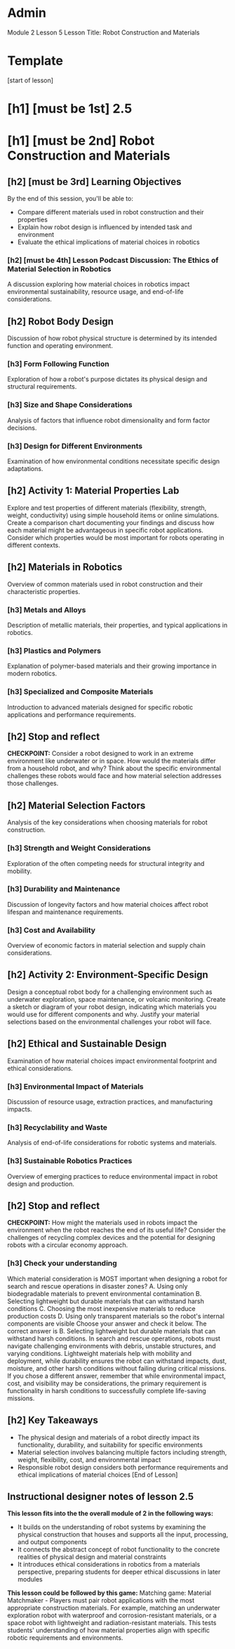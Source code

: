 
# Admin
Module 2
Lesson 5
Lesson Title: Robot Construction and Materials
# Template
[start of lesson]
# [h1] [must be 1st] 2.5
# [h1] [must be 2nd] Robot Construction and Materials
## [h2] [must be 3rd] Learning Objectives
By the end of this session, you'll be able to:
- Compare different materials used in robot construction and their properties
- Explain how robot design is influenced by intended task and environment
- Evaluate the ethical implications of material choices in robotics
### [h2] [must be 4th] Lesson Podcast Discussion: The Ethics of Material Selection in Robotics
A discussion exploring how material choices in robotics impact environmental sustainability, resource usage, and end-of-life considerations.
## [h2] Robot Body Design
Discussion of how robot physical structure is determined by its intended function and operating environment.
### [h3] Form Following Function
Exploration of how a robot's purpose dictates its physical design and structural requirements.
### [h3] Size and Shape Considerations
Analysis of factors that influence robot dimensionality and form factor decisions.
### [h3] Design for Different Environments
Examination of how environmental conditions necessitate specific design adaptations.
## [h2] **Activity 1: Material Properties Lab**
Explore and test properties of different materials (flexibility, strength, weight, conductivity) using simple household items or online simulations. Create a comparison chart documenting your findings and discuss how each material might be advantageous in specific robot applications. Consider which properties would be most important for robots operating in different contexts.
## [h2] Materials in Robotics
Overview of common materials used in robot construction and their characteristic properties.
### [h3] Metals and Alloys
Description of metallic materials, their properties, and typical applications in robotics.
### [h3] Plastics and Polymers
Explanation of polymer-based materials and their growing importance in modern robotics.
### [h3] Specialized and Composite Materials
Introduction to advanced materials designed for specific robotic applications and performance requirements.
## [h2] Stop and reflect

**CHECKPOINT:** Consider a robot designed to work in an extreme environment like underwater or in space. How would the materials differ from a household robot, and why? Think about the specific environmental challenges these robots would face and how material selection addresses those challenges.

## [h2] Material Selection Factors
Analysis of the key considerations when choosing materials for robot construction.
### [h3] Strength and Weight Considerations
Exploration of the often competing needs for structural integrity and mobility.
### [h3] Durability and Maintenance
Discussion of longevity factors and how material choices affect robot lifespan and maintenance requirements.
### [h3] Cost and Availability
Overview of economic factors in material selection and supply chain considerations.
## [h2] **Activity 2: Environment-Specific Design**
Design a conceptual robot body for a challenging environment such as underwater exploration, space maintenance, or volcanic monitoring. Create a sketch or diagram of your robot design, indicating which materials you would use for different components and why. Justify your material selections based on the environmental challenges your robot will face.
## [h2] Ethical and Sustainable Design
Examination of how material choices impact environmental footprint and ethical considerations.
### [h3] Environmental Impact of Materials
Discussion of resource usage, extraction practices, and manufacturing impacts.
### [h3] Recyclability and Waste
Analysis of end-of-life considerations for robotic systems and materials.
### [h3] Sustainable Robotics Practices
Overview of emerging practices to reduce environmental impact in robot design and production.
## [h2] Stop and reflect

**CHECKPOINT:** How might the materials used in robots impact the environment when the robot reaches the end of its useful life? Consider the challenges of recycling complex devices and the potential for designing robots with a circular economy approach.

### **[h3] Check your understanding**
Which material consideration is MOST important when designing a robot for search and rescue operations in disaster zones?
A. Using only biodegradable materials to prevent environmental contamination
B. Selecting lightweight but durable materials that can withstand harsh conditions
C. Choosing the most inexpensive materials to reduce production costs
D. Using only transparent materials so the robot's internal components are visible
Choose your answer and check it below.
The correct answer is B. Selecting lightweight but durable materials that can withstand harsh conditions. In search and rescue operations, robots must navigate challenging environments with debris, unstable structures, and varying conditions. Lightweight materials help with mobility and deployment, while durability ensures the robot can withstand impacts, dust, moisture, and other harsh conditions without failing during critical missions. If you chose a different answer, remember that while environmental impact, cost, and visibility may be considerations, the primary requirement is functionality in harsh conditions to successfully complete life-saving missions.
## [h2] Key Takeaways
- The physical design and materials of a robot directly impact its functionality, durability, and suitability for specific environments
- Material selection involves balancing multiple factors including strength, weight, flexibility, cost, and environmental impact
- Responsible robot design considers both performance requirements and ethical implications of material choices
[End of Lesson]
## Instructional designer notes of lesson 2.5
**This lesson fits into the the overall module of 2 in the following ways:**
- It builds on the understanding of robot systems by examining the physical construction that houses and supports all the input, processing, and output components
- It connects the abstract concept of robot functionality to the concrete realities of physical design and material constraints
- It introduces ethical considerations in robotics from a materials perspective, preparing students for deeper ethical discussions in later modules

**This lesson could be followed by this game:**
Matching game: Material Matchmaker - Players must pair robot applications with the most appropriate construction materials. For example, matching an underwater exploration robot with waterproof and corrosion-resistant materials, or a space robot with lightweight and radiation-resistant materials. This tests students' understanding of how material properties align with specific robotic requirements and environments.
